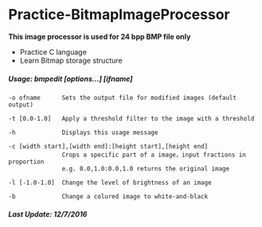 # Practice-BitmapImageProcessor

**This image processor is used for 24 bpp BMP file only**

- Practice C language
- Learn Bitmap storage structure

##### Usage: bmpedit [options...] [ifname]

    -o ofname      Sets the output file for modified images (default output)
    
    -t [0.0-1.0]   Apply a threshold filter to the image with a threshold
    
    -h             Displays this usage message
    
    -c [width start],[width end]:[height start],[height end]
                   Crops a specific part of a image，input fractions in proportion
                   e.g. 0.0,1.0:0.0,1.0 returns the original image
                   
    -l [-1.0-1.0]  Change the level of brightness of an image
    
    -b             Change a colured image to white-and-black

##### Last Update: 12/7/2016
